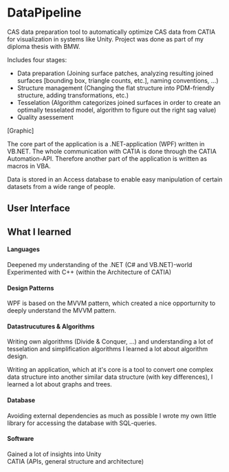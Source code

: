 # DataPipeline
CAS data preparation tool to automatically optimize CAS data from CATIA for visualization in systems like Unity. Project was done as part of my diploma thesis with BMW.

Includes four stages: 
- Data preparation
  (Joining surface patches, analyzing resulting joined surfaces [bounding box, triangle counts, etc.],
  naming conventions, ...)
- Structure management
  (Changing the flat structure into PDM-friendly structure, adding transformations, etc.)
- Tesselation
  (Algorithm categorizes joined surfaces in order to create an optimally tesselated model, 
    algorithm to figure out the right sag value)
- Quality asessement

[Graphic]

The core part of the application is a .NET-application (WPF) written in VB.NET. 
The whole communication with CATIA is done through the CATIA Automation-API. Therefore another part of the application is written as macros in VBA.

Data is stored in an Access database to enable easy manipulation of certain datasets from a wide range of people.

## User Interface


## What I learned

#### Languages
Deepened my understanding of the .NET (C# and VB.NET)-world\
Experimented with C++ (within the Architecture of CATIA)

#### Design Patterns
WPF is based on the MVVM pattern, which created a nice opporturnity to deeply understand the MVVM pattern.

#### Datastrucutures & Algorithms
Writing own algorithms (Divide & Conquer, ...) and understanding a lot of tesselation and simplification algorithms I learned a lot about algorithm design.

Writing an application, which at it's core is a tool to convert one complex data structure into another similar data structure (with key differences), I learned a lot about graphs and trees. 

#### Database
Avoiding external dependencies as much as possible I wrote my own little library for accessing the database with SQL-queries.

#### Software
Gained a lot of insights into Unity\
CATIA (APIs, general structure and architecture)
